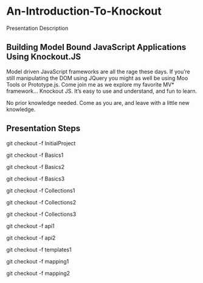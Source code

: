 An-Introduction-To-Knockout
===========================

Presentation Description

Building Model Bound JavaScript Applications Using Knockout.JS
--------------------------------------------------------------

Model driven JavaScript frameworks are all the rage these days.  If you’re still manipulating the DOM using JQuery you might as well be using Moo Tools or Prototype.js.  Come join me as we explore my favorite MV* framework…  Knockout JS.
It’s easy to use and understand, and fun to learn.  

No prior knowledge needed.  Come as you are, and leave with a little new knowledge.


Presentation Steps
------------------

git checkout -f InitialProject

git checkout -f Basics1

git checkout -f Basics2

git checkout -f Basics3

git checkout -f Collections1

git checkout -f Collections2

git checkout -f Collections3

git checkout -f api1

git checkout -f api2

git checkout -f templates1

git checkout -f mapping1

git checkout -f mapping2